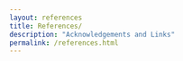 ```yaml
---
layout: references
title: References/
description: "Acknowledgements and Links"
permalink: /references.html
---
```


